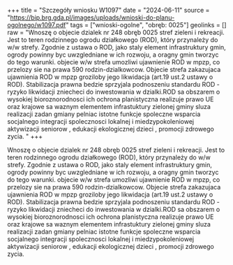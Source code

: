 +++
title = "Szczegóły wniosku W1097"
date = "2024-06-11"
source = "https://bip.brg.gda.pl/images/uploads/wnioski-do-planu-ogolnego/w1097.pdf"
tags = ["wnioski-ogolne", "obręb: 0025"]
geolinks = []
raw = "Wnoszę o objecie dzialek nr 248 obręb 0025 stref zieleni i rekreacji. Jest to teren rodzinnego ogrodu działkowego (ROD), który przynależy do w/w strefy. Zgodnie z ustawa o ROD, jako staly element infrastruktury gmin, ogrody powinny byc uwzgledniane w ich rozwoju, a oragny gmin tworzyc do tego warunki. objecie w/w strefa umozliwi ujawnienie ROD w mpzp, co przelozy sie na prawa 590 rodzin-dzialkowcow. Objecie strefa zakazujaca ujawnienia ROD w mpzp groziloby jego likwidacja (art.19 ust.2 ustawy o ROD). Stabilizacja prawna bedzie sprzyjala podnoszeniu standardu ROD -ryzyko likwidacji zniecheci do inwestowania w dzialki.ROD sa obszarem o wysokiej bioroznorodnosci ich ochrona planistyczna realizuje prawo UE oraz krajowe sa waznym elementem infrastuktury zielonej gminy sluza realizacji zadan gmiany pelniac istotne funkcje spoleczne wsparcia socjalnego integracji spolecznosci lokalnej i miedzypokoleniowej aktywizacji seniorow , edukacji ekologicznej dzieci , promocji zdrowego zycia. "
+++

Wnoszę o objecie dzialek nr 248 obręb 0025 stref zieleni i rekreacji. Jest to teren
rodzinnego ogrodu działkowego (ROD), który przynależy do w/w strefy. Zgodnie z ustawa o ROD,
jako staly element infrastruktury gmin, ogrody powinny byc uwzgledniane w ich rozwoju, a
oragny gmin tworzyc do tego warunki. objecie w/w strefa umozliwi ujawnienie ROD w mpzp, co
przelozy sie na prawa 590 rodzin-dzialkowcow. Objecie strefa zakazujaca ujawnienia ROD w
mpzp groziloby jego likwidacja (art.19 ust.2 ustawy o ROD). Stabilizacja prawna bedzie sprzyjala
podnoszeniu standardu ROD -ryzyko likwidacji zniecheci do inwestowania w dzialki.ROD sa
obszarem o wysokiej bioroznorodnosci ich ochrona planistyczna realizuje prawo UE oraz krajowe
sa waznym elementem infrastuktury zielonej gminy sluza realizacji zadan gmiany pelniac istotne
funkcje spoleczne wsparcia socjalnego integracji spolecznosci lokalnej i miedzypokoleniowej
aktywizacji seniorow , edukacji ekologicznej dzieci , promocji zdrowego zycia.



